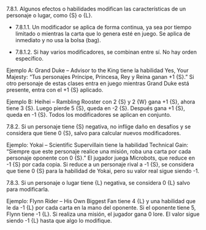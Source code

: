 7.8.1. Algunos efectos o habilidades modifican las características de un personaje o lugar, como {S} o {L}.

- 7.8.1.1. Un modificador se aplica de forma continua, ya sea por tiempo limitado o mientras la carta que lo genera esté en juego. Se aplica de inmediato y no usa la bolsa (bag).  
      
    
- 7.8.1.2. Si hay varios modificadores, se combinan entre sí. No hay orden específico.  
      
    

Ejemplo A: Grand Duke – Advisor to the King tiene la habilidad Yes, Your Majesty: “Tus personajes Príncipe, Princesa, Rey y Reina ganan +1 {S}.” Si otro personaje de estas clases entra en juego mientras Grand Duke está presente, entra con el +1 {S} aplicado.

Ejemplo B: Heihei – Rambling Rooster con 2 {S} y 2 {W} gana +1 {S}, ahora tiene 3 {S}. Luego pierde 5 {S}, queda en -2 {S}. Después gana +1 {S}, queda en -1 {S}. Todos los modificadores se aplican en conjunto.

7.8.2. Si un personaje tiene {S} negativa, no inflige daño en desafíos y se considera que tiene 0 {S}, salvo para calcular nuevos modificadores.

Ejemplo: Yokai – Scientific Supervillain tiene la habilidad Technical Gain: “Siempre que este personaje realice una misión, roba una carta por cada personaje oponente con 0 {S}.” El jugador juega Microbots, que reduce en -1 {S} por cada copia. Si reduce a un personaje rival a -1 {S}, se considera que tiene 0 {S} para la habilidad de Yokai, pero su valor real sigue siendo -1.

7.8.3. Si un personaje o lugar tiene {L} negativa, se considera 0 {L} salvo para modificarla.

Ejemplo: Flynn Rider – His Own Biggest Fan tiene 4 {L} y una habilidad que le da -1 {L} por cada carta en la mano del oponente. Si el oponente tiene 5, Flynn tiene -1 {L}. Si realiza una misión, el jugador gana 0 lore. El valor sigue siendo -1 {L} hasta que algo lo modifique.